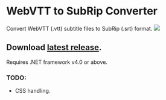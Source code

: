 # WebVTT to SubRip Converter
Convert WebVTT (.vtt) subtitle files to SubRip (.srt) format.
![](https://i.imgur.com/hpmBDGF.png)

## Download [latest release](https://github.com/AhmedOS/VTT-to-SRT-Converter/releases/latest).
Requires .NET framework v4.0 or above.

### TODO:
- CSS handling.
